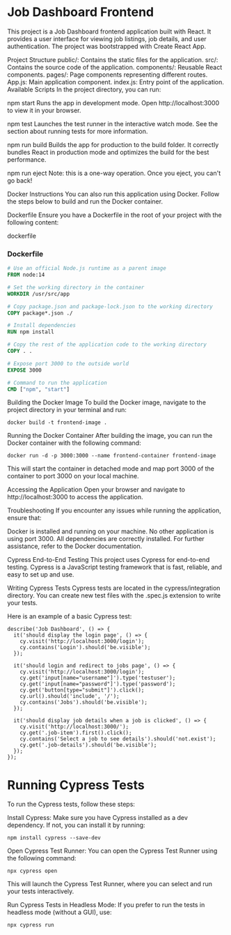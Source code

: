 # Job Dashboard Frontend
This project is a Job Dashboard frontend application built with React. It provides a user interface for viewing job listings, job details, and user authentication. The project was bootstrapped with Create React App.

Project Structure
public/: Contains the static files for the application.
src/: Contains the source code of the application.
components/: Reusable React components.
pages/: Page components representing different routes.
App.js: Main application component.
index.js: Entry point of the application.
Available Scripts
In the project directory, you can run:

npm start
Runs the app in development mode.
Open http://localhost:3000 to view it in your browser.

npm test
Launches the test runner in the interactive watch mode.
See the section about running tests for more information.

npm run build
Builds the app for production to the build folder.
It correctly bundles React in production mode and optimizes the build for the best performance.

npm run eject
Note: this is a one-way operation. Once you eject, you can't go back!

Docker Instructions
You can also run this application using Docker. Follow the steps below to build and run the Docker container.

Dockerfile
Ensure you have a Dockerfile in the root of your project with the following content:

dockerfile
### Dockerfile

```dockerfile
# Use an official Node.js runtime as a parent image
FROM node:14

# Set the working directory in the container
WORKDIR /usr/src/app

# Copy package.json and package-lock.json to the working directory
COPY package*.json ./

# Install dependencies
RUN npm install

# Copy the rest of the application code to the working directory
COPY . .

# Expose port 3000 to the outside world
EXPOSE 3000

# Command to run the application
CMD ["npm", "start"]
```
Building the Docker Image
To build the Docker image, navigate to the project directory in your terminal and run:
```
docker build -t frontend-image .
```

Running the Docker Container
After building the image, you can run the Docker container with the following command:

```
docker run -d -p 3000:3000 --name frontend-container frontend-image
```

This will start the container in detached mode and map port 3000 of the container to port 3000 on your local machine.

Accessing the Application
Open your browser and navigate to http://localhost:3000 to access the application.

Troubleshooting
If you encounter any issues while running the application, ensure that:

Docker is installed and running on your machine.
No other application is using port 3000.
All dependencies are correctly installed.
For further assistance, refer to the Docker documentation.

Cypress End-to-End Testing
This project uses Cypress for end-to-end testing. Cypress is a JavaScript testing framework that is fast, reliable, and easy to set up and use.

Writing Cypress Tests
Cypress tests are located in the cypress/integration directory. You can create new test files with the .spec.js extension to write your tests.

Here is an example of a basic Cypress test:

```
describe('Job Dashboard', () => {
  it('should display the login page', () => {
    cy.visit('http://localhost:3000/login');
    cy.contains('Login').should('be.visible');
  });

  it('should login and redirect to jobs page', () => {
    cy.visit('http://localhost:3000/login');
    cy.get('input[name="username"]').type('testuser');
    cy.get('input[name="password"]').type('password');
    cy.get('button[type="submit"]').click();
    cy.url().should('include', '/');
    cy.contains('Jobs').should('be.visible');
  });

  it('should display job details when a job is clicked', () => {
    cy.visit('http://localhost:3000/');
    cy.get('.job-item').first().click();
    cy.contains('Select a job to see details').should('not.exist');
    cy.get('.job-details').should('be.visible');
  });
});
```
# Running Cypress Tests
To run the Cypress tests, follow these steps:

Install Cypress: Make sure you have Cypress installed as a dev dependency. If not, you can install it by running:

```
npm install cypress --save-dev
```
Open Cypress Test Runner: You can open the Cypress Test Runner using the following command:

```
npx cypress open
```
This will launch the Cypress Test Runner, where you can select and run your tests interactively.

Run Cypress Tests in Headless Mode: If you prefer to run the tests in headless mode (without a GUI), use:
```
npx cypress run
```
